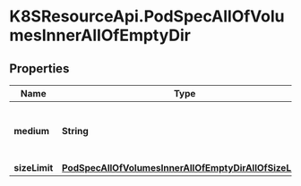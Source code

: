 # K8SResourceApi.PodSpecAllOfVolumesInnerAllOfEmptyDir

## Properties

Name | Type | Description | Notes
------------ | ------------- | ------------- | -------------
**medium** | **String** | medium represents what type of storage medium should back this directory. The default is \&quot;\&quot; which means to use the node&#39;s default medium. Must be an empty string (default) or Memory. More info: https://kubernetes.io/docs/concepts/storage/volumes#emptydir | [optional] 
**sizeLimit** | [**PodSpecAllOfVolumesInnerAllOfEmptyDirAllOfSizeLimit**](PodSpecAllOfVolumesInnerAllOfEmptyDirAllOfSizeLimit.md) |  | [optional] 


